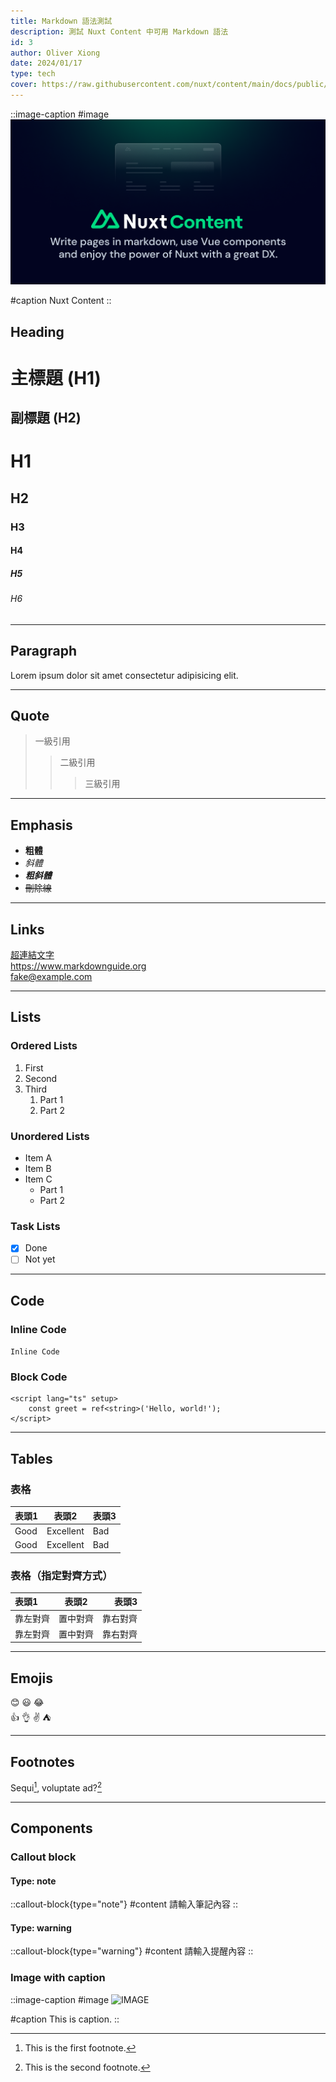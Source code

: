 ```yaml
---
title: Markdown 語法測試
description: 測試 Nuxt Content 中可用 Markdown 語法
id: 3
author: Oliver Xiong
date: 2024/01/17
type: tech
cover: https://raw.githubusercontent.com/nuxt/content/main/docs/public/social-card.png
---
```


::image-caption
#image
![Nuxt Content](https://raw.githubusercontent.com/nuxt/content/main/docs/public/social-card.png "Nuxt Content")

#caption
Nuxt Content
::

## Heading
主標題 (H1)
===

副標題 (H2)
---

# H1
## H2
### H3
#### H4
##### H5
###### H6

---

## Paragraph

Lorem ipsum dolor sit amet consectetur adipisicing elit.

---

## Quote
> 一級引用
>> 二級引用
>>> 三級引用

---

## Emphasis

- **粗體**
- *斜體*
- ***粗斜體***
- ~~刪除線~~

---

## Links
[超連結文字](https://www.mindnodeair.com/ "滑鼠懸停顯示文字")  
<https://www.markdownguide.org>  
<fake@example.com>

---

## Lists

### Ordered Lists
1. First
2. Second
3. Third
    1. Part 1
    2. Part 2

### Unordered Lists
- Item A
- Item B
- Item C
    - Part 1
    - Part 2

### Task Lists
- [X] Done
- [ ] Not yet 

---

## Code

### Inline Code
`Inline Code`

### Block Code
```vue
<script lang="ts" setup>
    const greet = ref<string>('Hello, world!');
</script>
```

---

## Tables
### 表格
|表頭1|表頭2|表頭3|
|---|---|---|
|Good|Excellent|Bad|
|Good|Excellent|Bad|
  
### 表格（指定對齊方式）
|表頭1|表頭2|表頭3|
|:---|:---:|---:|
|靠左對齊|置中對齊|靠右對齊|
|靠左對齊|置中對齊|靠右對齊|
---

## Emojis
:blush: :smiley: :joy:  
:+1: :ok_hand: :v:
:tent:

---

## Footnotes
Sequi[^1], voluptate ad?[^2]


---

## Components

### Callout block
#### Type: note
::callout-block{type="note"}
#content
請輸入筆記內容
::

#### Type: warning
::callout-block{type="warning"}
#content
請輸入提醒內容
::

### Image with caption
::image-caption
#image
![IMAGE](https://blog.ronin.cloud/content/images/2022/02/markdown.png "IMAGE")

#caption
This is caption.
::

[^1]: This is the first footnote.
[^2]: This is the second footnote.